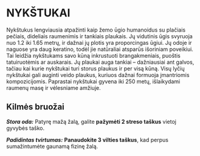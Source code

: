 # NYKŠTUKAI
Nykštukus lengviausia atpažinti kaip žemo ūgio humanoidus su plačiais pečiais, dideliais raumenimis ir tankiais plaukais. Jų vidutinis ūgis svyruoja nuo 1.2 iki 1.65 metrų, ir dažnai jų plotis yra proporcingas ūgiui. Jų odoje ir naguose yra daug keratino, todėl jie natūraliai atsparūs išoriniam poveikiui. Tai leidžia nykštukams savo kūną inkrustuoti brangakmeniais, puoštis tatuiruotėmis ar auskarais. Jų plaukai auga tankiai – dažniausiai ant galvos, tačiau kai kurie nykštukai turi storus plaukus ir per visą kūną. Visų lyčių nykštukai gali auginti veido plaukus, kuriuos dažnai formuoja įmantriomis kompozicijomis. Paprastai nykštukai gyvena iki 250 metų, išlaikydami raumenų masę ir vėlesniame amžiuje.
## Kilmės bruožai
***Stora oda:*** Patyrę mažą žalą, galite **pažymėti 2 streso taškus** vietoj gyvybės taško.

***Padidintas tvirtumas:*** **Panaudokite 3 vilties taškus**, kad perpus sumažintumėte gaunamą fizinę žalą.